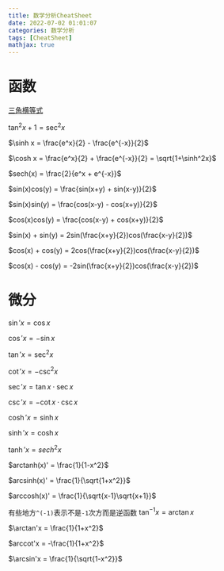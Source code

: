 ```yaml
---
title: 数学分析CheatSheet
date: 2022-07-02 01:01:07
categories: 数学分析
tags: [CheatSheet]
mathjax: true
---
```


# 函数

[三角横等式](https://zh.wikipedia.org/wiki/%E4%B8%89%E8%A7%92%E6%81%92%E7%AD%89%E5%BC%8F)

$\tan^2x+1=\sec^2x$

$\sinh x = \frac{e^x}{2} - \frac{e^{-x}}{2}$

$\cosh x = \frac{e^x}{2} + \frac{e^{-x}}{2} = \sqrt{1+\sinh^2x}$

$sech(x) = \frac{2}{e^x + e^{-x}}$

$sin(x)cos(y) = \frac{sin(x+y) + sin(x-y)}{2}$

$sin(x)sin(y) = \frac{cos(x-y) - cos(x+y)}{2}$

$cos(x)cos(y) = \frac{cos(x-y) + cos(x+y)}{2}$

$sin(x) + sin(y) = 2sin(\frac{x+y}{2})cos(\frac{x-y}{2})$

$cos(x) + cos(y) = 2cos(\frac{x+y}{2})cos(\frac{x-y}{2})$

$cos(x) - cos(y) = -2sin(\frac{x+y}{2})cos(\frac{x-y}{2})$

# 微分

$\sin'x = \cos x$

$\cos'x = - \sin x$

$\tan'x = \sec^2x$

$\cot'x = - \csc^2x$

$\sec'x = \tan x \cdot \sec x$

$\csc'x = - \cot x \cdot \csc x$

$\cosh' x = \sinh x$

$\sinh' x = \cosh x$

$\tanh' x = sech^2 x$

$arctanh(x)' = \frac{1}{1-x^2}$

$arcsinh(x)' = \frac{1}{\sqrt{1+x^2}}$

$arccosh(x)' = \frac{1}{\sqrt{x-1}\sqrt{x+1}}$

有些地方`^(-1)`表示不是`-1`次方而是逆函数 $\tan^{-1} x = \arctan x$

$\arctan'x = \frac{1}{1+x^2}$

$arccot'x = -\frac{1}{1+x^2}$

$\arcsin'x = \frac{1}{\sqrt{1-x^2}}$

